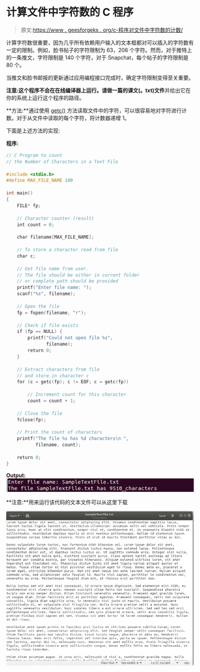 # 计算文件中字符数的 C 程序

> 原文:[https://www . geesforgeks . org/c-程序对文件中字符数的计数/](https://www.geeksforgeeks.org/c-program-to-count-the-number-of-characters-in-a-file/)

计算字符数很重要，因为几乎所有依赖用户输入的文本框都对可以插入的字符数有一定的限制。例如，脸书帖子的字符限制为 63，206 个字符。然而，对于推特上的一条推文，字符限制是 140 个字符，对于 Snapchat，每个帖子的字符限制是 80 个。

当推文和脸书邮报的更新通过应用编程接口完成时，确定字符限制变得至关重要。

**注意:**这个程序不会在在线编译器上运行。请做一篇**的课文(。txt)文件**并给出它在你的系统上运行这个程序的路径。

**方法:**通过使用 [getc()](https://www.geeksforgeeks.org/eof-and-feof-in-c/) 方法读取文件中的字符，可以很容易地对字符进行计数。对于从文件中读取的每个字符，将计数器递增 1。

下面是上述方法的实现:

**程序:**

```cpp
// C Program to count
// the Number of Characters in a Text File

#include <stdio.h>
#define MAX_FILE_NAME 100

int main()
{
    FILE* fp;

    // Character counter (result)
    int count = 0;

    char filename[MAX_FILE_NAME];

    // To store a character read from file
    char c;

    // Get file name from user.
    // The file should be either in current folder
    // or complete path should be provided
    printf("Enter file name: ");
    scanf("%s", filename);

    // Open the file
    fp = fopen(filename, "r");

    // Check if file exists
    if (fp == NULL) {
        printf("Could not open file %s",
               filename);
        return 0;
    }

    // Extract characters from file
    // and store in character c
    for (c = getc(fp); c != EOF; c = getc(fp))

        // Increment count for this character
        count = count + 1;

    // Close the file
    fclose(fp);

    // Print the count of characters
    printf("The file %s has %d characters\n ",
           filename, count);

    return 0;
}
```

**Output:**[![](img/74fc891317513c7cdb34f18e46217249.png)](https://media.geeksforgeeks.org/wp-content/uploads/20190528110912/Screenshot-from-2019-05-28-11-06-03.png)

**注意:**用来运行该代码的文本文件可以从这里下载

[![](img/a7e52d7037ea7c3d042ccae519b226c0.png)](https://sample-videos.com/text/Sample-text-file-10kb.txt)